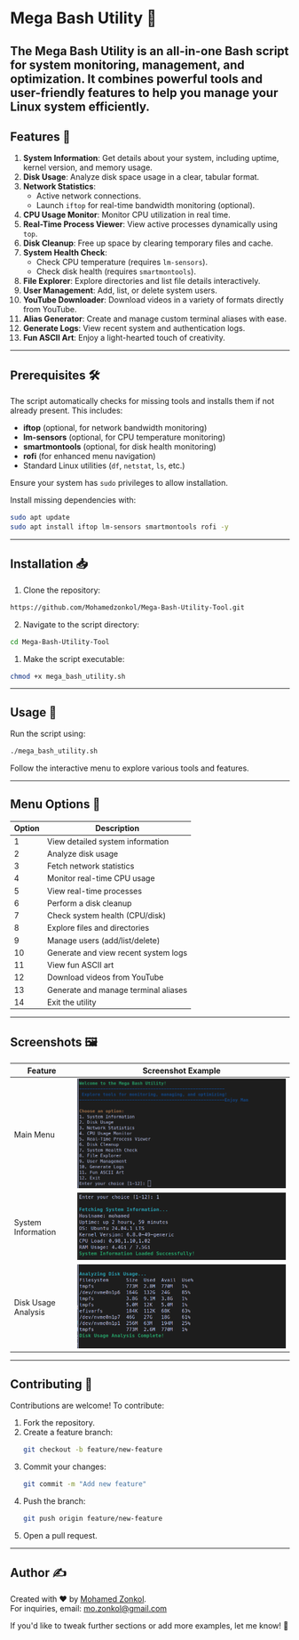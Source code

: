 # Mega Bash Utility 🚀

The **Mega Bash Utility** is an all-in-one Bash script for system monitoring, management, and optimization. It combines powerful tools and user-friendly features to help you manage your Linux system efficiently.
---

## Features 🌟

1. **System Information**: Get details about your system, including uptime, kernel version, and memory usage.
2. **Disk Usage**: Analyze disk space usage in a clear, tabular format.
3. **Network Statistics**:
   - Active network connections.
   - Launch `iftop` for real-time bandwidth monitoring (optional).
4. **CPU Usage Monitor**: Monitor CPU utilization in real time.
5. **Real-Time Process Viewer**: View active processes dynamically using `top`.
6. **Disk Cleanup**: Free up space by clearing temporary files and cache.
7. **System Health Check**:
   - Check CPU temperature (requires `lm-sensors`).
   - Check disk health (requires `smartmontools`).
8. **File Explorer**: Explore directories and list file details interactively.
9. **User Management**: Add, list, or delete system users.
10. **YouTube Downloader**: Download videos in a variety of formats directly from YouTube.
11. **Alias Generator**: Create and manage custom terminal aliases with ease.
12. **Generate Logs**: View recent system and authentication logs.
13. **Fun ASCII Art**: Enjoy a light-hearted touch of creativity.

---

## Prerequisites 🛠️

The script automatically checks for missing tools and installs them if not already present. This includes:
- **iftop** (optional, for network bandwidth monitoring)
- **lm-sensors** (optional, for CPU temperature monitoring)
- **smartmontools** (optional, for disk health monitoring)
- **rofi** (for enhanced menu navigation)
- Standard Linux utilities (`df`, `netstat`, `ls`, etc.)
  
Ensure your system has `sudo` privileges to allow installation.

Install missing dependencies with:
 
```bash
sudo apt update
sudo apt install iftop lm-sensors smartmontools rofi -y
```

---

## Installation 📥

1. Clone the repository:
 
```bash
https://github.com/Mohamedzonkol/Mega-Bash-Utility-Tool.git
```
2. Navigate to the script directory:
 
```bash
cd Mega-Bash-Utility-Tool
```
1. Make the script executable:
 
```bash
chmod +x mega_bash_utility.sh
```

---

## Usage 📘

Run the script using: 

```bash
./mega_bash_utility.sh
```
Follow the interactive menu to explore various tools and features.

---

## Menu Options 📜

| Option | Description                                |
|--------|--------------------------------------------|
| 1      | View detailed system information           |
| 2      | Analyze disk usage                         |
| 3      | Fetch network statistics                   |
| 4      | Monitor real-time CPU usage                |
| 5      | View real-time processes                   |
| 6      | Perform a disk cleanup                     |
| 7      | Check system health (CPU/disk)             |
| 8      | Explore files and directories              |
| 9      | Manage users (add/list/delete)             |
| 10     | Generate and view recent system logs       |
| 11     | View fun ASCII art                         |
| 12     | Download videos from YouTube               |
| 13     | Generate and manage terminal aliases       |
| 14     | Exit the utility                           |

---

## Screenshots 🖼️

| Feature                  | Screenshot Example                                               |
|--------------------------|------------------------------------------------------------------|
| Main Menu                | ![Main Menu](screenshots/main_menu.png)                          |
| System Information       | ![System Information](screenshots/system_information.png)        |
| Disk Usage Analysis      | ![Disk Usage Analysis](screenshots/disk_usage.png)               |

---

## Contributing 🤝

Contributions are welcome! To contribute:

1. Fork the repository.
2. Create a feature branch:
   ```bash
   git checkout -b feature/new-feature
   ```
3. Commit your changes:
   ```bash
   git commit -m "Add new feature"
   ```
4. Push the branch:
   ```bash
   git push origin feature/new-feature
   ```
5. Open a pull request.

---

## Author ✍️  
Created with ❤️ by [Mohamed Zonkol](https://github.com/mohamedzonkol).  
For inquiries, email: mo.zonkol@gmail.com

If you'd like to tweak further sections or add more examples, let me know! 🚀

